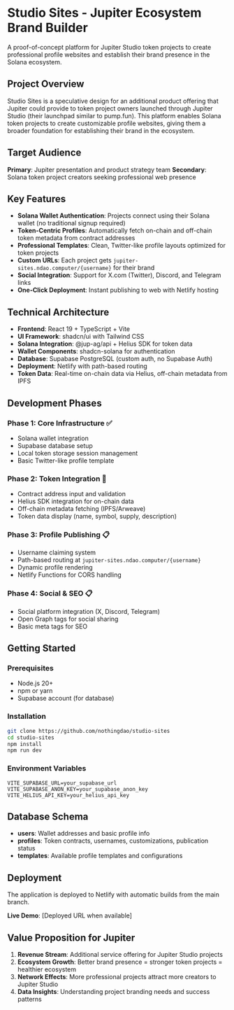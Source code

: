 # Studio Sites - Jupiter Ecosystem Brand Builder

A proof-of-concept platform for Jupiter Studio token projects to create professional profile websites and establish their brand presence in the Solana ecosystem.

## Project Overview

Studio Sites is a speculative design for an additional product offering that Jupiter could provide to token project owners launched through Jupiter Studio (their launchpad similar to pump.fun). This platform enables Solana token projects to create customizable profile websites, giving them a broader foundation for establishing their brand in the ecosystem.

## Target Audience

**Primary**: Jupiter presentation and product strategy team
**Secondary**: Solana token project creators seeking professional web presence

## Key Features

- **Solana Wallet Authentication**: Projects connect using their Solana wallet (no traditional signup required)
- **Token-Centric Profiles**: Automatically fetch on-chain and off-chain token metadata from contract addresses
- **Professional Templates**: Clean, Twitter-like profile layouts optimized for token projects
- **Custom URLs**: Each project gets `jupiter-sites.ndao.computer/{username}` for their brand
- **Social Integration**: Support for X.com (Twitter), Discord, and Telegram links
- **One-Click Deployment**: Instant publishing to web with Netlify hosting

## Technical Architecture

- **Frontend**: React 19 + TypeScript + Vite
- **UI Framework**: shadcn/ui with Tailwind CSS
- **Solana Integration**: @jup-ag/api + Helius SDK for token data
- **Wallet Components**: shadcn-solana for authentication
- **Database**: Supabase PostgreSQL (custom auth, no Supabase Auth)
- **Deployment**: Netlify with path-based routing
- **Token Data**: Real-time on-chain data via Helius, off-chain metadata from IPFS

## Development Phases

### Phase 1: Core Infrastructure ✅
- Solana wallet integration
- Supabase database setup
- Local token storage session management
- Basic Twitter-like profile template

### Phase 2: Token Integration 🔄
- Contract address input and validation
- Helius SDK integration for on-chain data
- Off-chain metadata fetching (IPFS/Arweave)
- Token data display (name, symbol, supply, description)

### Phase 3: Profile Publishing 📋
- Username claiming system
- Path-based routing at `jupiter-sites.ndao.computer/{username}`
- Dynamic profile rendering
- Netlify Functions for CORS handling

### Phase 4: Social & SEO 📋
- Social platform integration (X, Discord, Telegram)
- Open Graph tags for social sharing
- Basic meta tags for SEO

## Getting Started

### Prerequisites
- Node.js 20+
- npm or yarn
- Supabase account (for database)

### Installation

```bash
git clone https://github.com/nothingdao/studio-sites
cd studio-sites
npm install
npm run dev
```

### Environment Variables

```env
VITE_SUPABASE_URL=your_supabase_url
VITE_SUPABASE_ANON_KEY=your_supabase_anon_key
VITE_HELIUS_API_KEY=your_helius_api_key
```

## Database Schema

- **users**: Wallet addresses and basic profile info
- **profiles**: Token contracts, usernames, customizations, publication status
- **templates**: Available profile templates and configurations

## Deployment

The application is deployed to Netlify with automatic builds from the main branch.

**Live Demo**: [Deployed URL when available]

## Value Proposition for Jupiter

1. **Revenue Stream**: Additional service offering for Jupiter Studio projects
2. **Ecosystem Growth**: Better brand presence = stronger token projects = healthier ecosystem  
3. **Network Effects**: More professional projects attract more creators to Jupiter Studio
4. **Data Insights**: Understanding project branding needs and success patterns